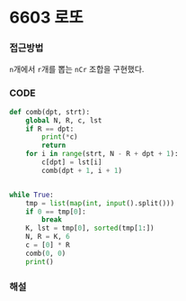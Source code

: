 # 6603 로또



### 접근방법

`n`개에서 `r`개를 뽑는 `nCr` 조합을 구현했다.

### CODE

```python
def comb(dpt, strt):
    global N, R, c, lst
    if R == dpt:
        print(*c)
        return
    for i in range(strt, N - R + dpt + 1):
        c[dpt] = lst[i]
        comb(dpt + 1, i + 1)


while True:
    tmp = list(map(int, input().split()))
    if 0 == tmp[0]:
        break
    K, lst = tmp[0], sorted(tmp[1:])
    N, R = K, 6
    c = [0] * R
    comb(0, 0)
    print()
```

### 해설

